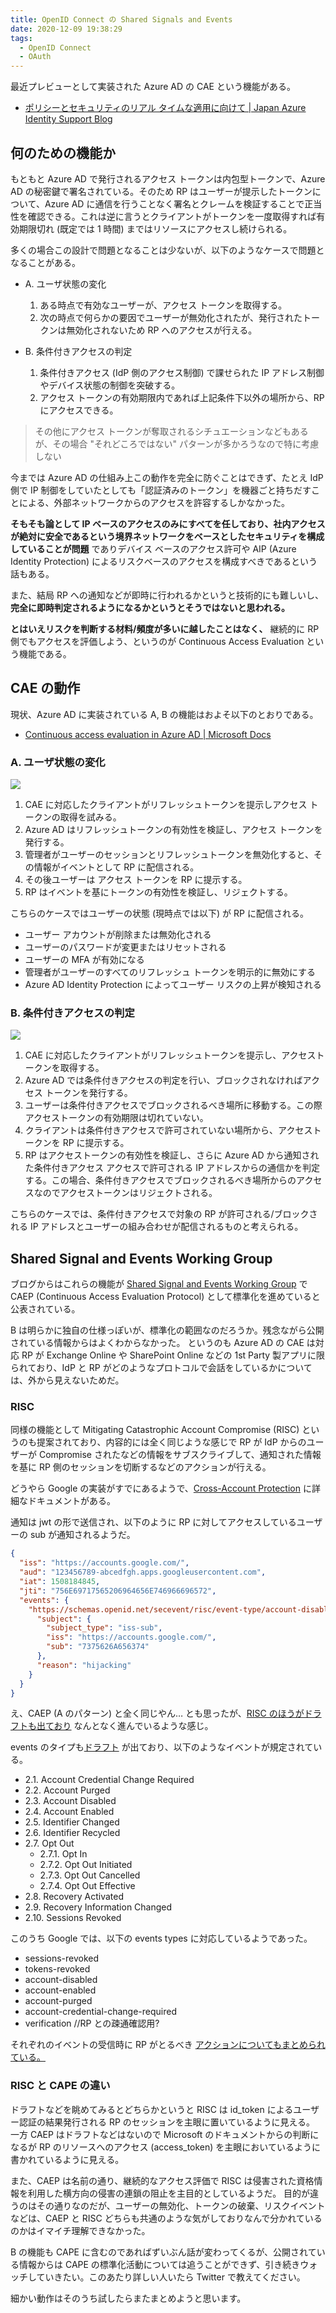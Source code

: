 ```yaml
---
title: OpenID Connect の Shared Signals and Events
date: 2020-12-09 19:38:29
tags:
  - OpenID Connect
  - OAuth
---
```


最近プレビューとして実装された Azure AD の CAE という機能がある。

- [ポリシーとセキュリティのリアル タイムな適用に向けて | Japan Azure Identity Support Blog](https://jpazureid.github.io/blog/azure-active-directory/moving-towards-real-time-policy-and-security-enforcement/)

## 何のための機能か

もともと Azure AD で発行されるアクセス トークンは内包型トークンで、Azure AD の秘密鍵で署名されている。そのため RP はユーザーが提示したトークンについて、Azure AD に通信を行うことなく署名とクレームを検証することで正当性を確認できる。これは逆に言うとクライアントがトークンを一度取得すれば有効期限切れ (既定では 1 時間) まではリソースにアクセスし続けられる。

多くの場合この設計で問題となることは少ないが、以下のようなケースで問題となることがある。

<!-- more -->

- A. ユーザ状態の変化
  1. ある時点で有効なユーザーが、アクセス トークンを取得する。
  2. 次の時点で何らかの要因でユーザーが無効化されたが、発行されたトークンは無効化されないため RP へのアクセスが行える。

- B. 条件付きアクセスの判定
  1. 条件付きアクセス (IdP 側のアクセス制御) で課せられた IP アドレス制御やデバイス状態の制御を突破する。
  2. アクセス トークンの有効期限内であれば上記条件下以外の場所から、RP にアクセスできる。 

> その他にアクセス トークンが奪取されるシチュエーションなどもあるが、その場合 "それどころではない" パターンが多かろうなので特に考慮しない

今までは Azure AD の仕組み上この動作を完全に防ぐことはできず、たとえ IdP 側で IP 制御をしていたとしても「認証済みのトークン」を機器ごと持ちだすことによる、外部ネットワークからのアクセスを許容するしかなかった。

**そもそも論として IP ベースのアクセスのみにすべてを任しており、社内アクセスが絶対に安全であるという境界ネットワークをベースとしたセキュリティを構成していることが問題** でありデバイス ベースのアクセス許可や AIP (Azure Identity Protection) によるリスクベースのアクセスを構成すべきであるという話もある。

また、結局 RP への通知などが即時に行われるかというと技術的にも難しいし、**完全に即時判定されるようになるかというとそうではないと思われる。**

**とはいえリスクを判断する材料/頻度が多いに越したことはなく、** 継続的に RP 側でもアクセスを評価しよう、というのが Continuous Access Evaluation という機能である。

## CAE の動作

現状、Azure AD に実装されている A, B の機能はおよそ以下のとおりである。

- [Continuous access evaluation in Azure AD | Microsoft Docs](https://docs.microsoft.com/en-us/azure/active-directory/conditional-access/concept-continuous-access-evaluation)

### A. ユーザ状態の変化

![](https://docs.microsoft.com/en-us/azure/active-directory/conditional-access/media/concept-continuous-access-evaluation/user-revocation-event-flow.png)

1. CAE に対応したクライアントがリフレッシュトークンを提示しアクセス トークンの取得を試みる。
2. Azure AD はリフレッシュトークンの有効性を検証し、アクセス トークンを発行する。
3. 管理者がユーザーのセッションとリフレッシュトークンを無効化すると、その情報がイベントとして RP に配信される。
4. その後ユーザーは アクセス トークンを RP に提示する。
5. RP はイベントを基にトークンの有効性を検証し、リジェクトする。

こちらのケースではユーザーの状態 (現時点では以下) が RP に配信される。

- ユーザー アカウントが削除または無効化される
- ユーザーのパスワードが変更またはリセットされる
- ユーザーの MFA が有効になる
- 管理者がユーザーのすべてのリフレッシュ トークンを明示的に無効にする
- Azure AD Identity Protection によってユーザー リスクの上昇が検知される

### B. 条件付きアクセスの判定

![](https://docs.microsoft.com/en-us/azure/active-directory/conditional-access/media/concept-continuous-access-evaluation/user-condition-change-flow.png)

1. CAE に対応したクライアントがリフレッシュトークンを提示し、アクセストークンを取得する。
2. Azure AD では条件付きアクセスの判定を行い、ブロックされなければアクセス トークンを発行する。
3. ユーザーは条件付きアクセスでブロックされるべき場所に移動する。この際アクセストークンの有効期限は切れていない。
4. クライアントは条件付きアクセスで許可されていない場所から、アクセストークンを RP に提示する。
5. RP はアクセストークンの有効性を検証し、さらに Azure AD から通知された条件付きアクセス アクセスで許可される IP アドレスからの通信かを判定する。この場合、条件付きアクセスでブロックされるべき場所からのアクセスなのでアクセストークンはリジェクトされる。

こちらのケースでは、条件付きアクセスで対象の RP が許可される/ブロックされる IP アドレスとユーザーの組み合わせが配信されるものと考えられる。


## Shared Signal and Events Working Group

ブログからはこれらの機能が [Shared Signal and Events Working Group](https://openid.net/wg/sse/) で CAEP (Continuous Access Evaluation Protocol) として標準化を進めていると公表されている。

B は明らかに独自の仕様っぽいが、標準化の範囲なのだろうか。残念ながら公開されている情報からはよくわからなかった。
というのも Azure AD の CAE は対応 RP が Exchange Online や SharePoint Online などの 1st Party 製アプリに限られており、IdP と RP がどのようなプロトコルで会話をしているかについては、外から見えないためだ。

### RISC

同様の機能として Mitigating Catastrophic Account Compromise (RISC) というのも提案されており、内容的には全く同じような感じで RP が IdP からのユーザーが Compromise されたなどの情報をサブスクライブして、通知された情報を基に RP 側のセッションを切断するなどのアクションが行える。

どうやら Google の実装がすでにあるようで、[Cross-Account Protection](https://developers.google.com/identity/protocols/risc) に詳細なドキュメントがある。

通知は jwt の形で送信され、以下のように RP に対してアクセスしているユーザーの sub が通知されるようだ。

```json
{
  "iss": "https://accounts.google.com/",
  "aud": "123456789-abcedfgh.apps.googleusercontent.com",
  "iat": 1508184845,
  "jti": "756E69717565206964656E746966696572",
  "events": {
    "https://schemas.openid.net/secevent/risc/event-type/account-disabled": {
      "subject": {
        "subject_type": "iss-sub",
        "iss": "https://accounts.google.com/",
        "sub": "7375626A656374"
      },
      "reason": "hijacking"
    }
  }
}
```

え、CAEP (A のパターン) と全く同じやん… とも思ったが、[RISC のほうがドラフトも出ており](https://openid.net/2018/07/09/three-risc-implementers-drafts-approved/) なんとなく進んでいるような感じ。

events のタイプも[ドラフト](https://openid.net/specs/openid-risc-event-types-1_0-ID1.htm) が出ており、以下のようなイベントが規定されている。

- 2.1. Account Credential Change Required
- 2.2. Account Purged
- 2.3. Account Disabled
- 2.4. Account Enabled
- 2.5. Identifier Changed
- 2.6. Identifier Recycled
- 2.7. Opt Out
  - 2.7.1. Opt In
  - 2.7.2. Opt Out Initiated
  - 2.7.3. Opt Out Cancelled
  - 2.7.4. Opt Out Effective
- 2.8. Recovery Activated
- 2.9. Recovery Information Changed
- 2.10. Sessions Revoked

このうち Google では、以下の events types に対応しているようであった。

- sessions-revoked
- tokens-revoked
- account-disabled
- account-enabled
- account-purged
- account-credential-change-required
- verification //RP との疎通確認用?

それぞれのイベントの受信時に RP がとるべき [アクションについてもまとめられている。](https://developers.google.com/identity/protocols/risc#supported_event_types)

### RISC と CAPE の違い

ドラフトなどを眺めてみるとどちらかというと RISC は id_token によるユーザー認証の結果発行される RP のセッションを主眼に置いているように見える。
一方 CAEP はドラフトなどはないので Microsoft のドキュメントからの判断になるが RP のリソースへのアクセス (access_token) を主眼においているように書かれているように見える。

また、CAEP は名前の通り、継続的なアクセス評価で RISC は侵害された資格情報を利用した横方向の侵害の連鎖の阻止を主目的としているようだ。
目的が違うのはその通りなのだが、ユーザーの無効化、トークンの破棄、リスクイベントなどは、CAEP と RISC どちらも共通のような気がしておりなんで分かれているのかはイマイチ理解できなかった。

B の機能も CAPE に含むのであればずいぶん話が変わってくるが、公開されている情報からは CAPE の標準化活動については追うことができず、引き続きウォッチしていきたい。このあたり詳しい人いたら Twitter で教えてください。

細かい動作はそのうち試したらまたまとめようと思います。

